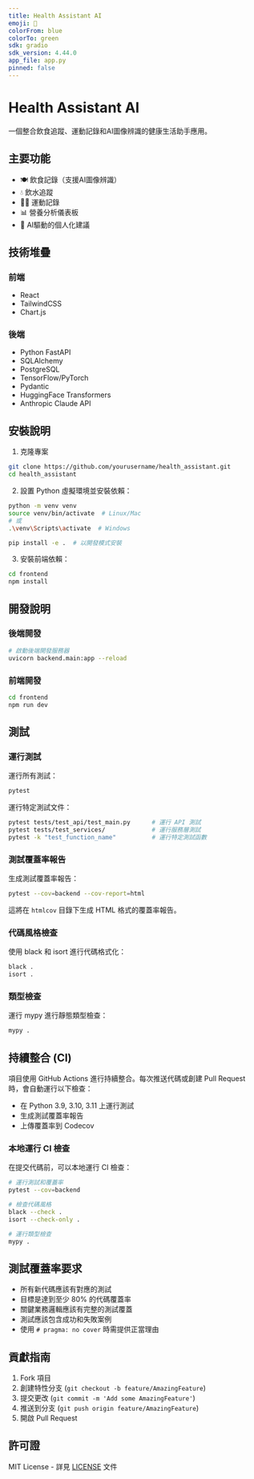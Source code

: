 ```yaml
---
title: Health Assistant AI
emoji: 🏥
colorFrom: blue
colorTo: green
sdk: gradio
sdk_version: 4.44.0
app_file: app.py
pinned: false
---
```


# Health Assistant AI

一個整合飲食追蹤、運動記錄和AI圖像辨識的健康生活助手應用。

## 主要功能

- 🍽️ 飲食記錄（支援AI圖像辨識）
- 💧 飲水追蹤
- 🏃‍♂️ 運動記錄
- 📊 營養分析儀表板
- 🤖 AI驅動的個人化建議

## 技術堆疊

### 前端
- React
- TailwindCSS
- Chart.js

### 後端
- Python FastAPI
- SQLAlchemy
- PostgreSQL
- TensorFlow/PyTorch
- Pydantic
- HuggingFace Transformers
- Anthropic Claude API

## 安裝說明

1. 克隆專案
```bash
git clone https://github.com/yourusername/health_assistant.git
cd health_assistant
```

2. 設置 Python 虛擬環境並安裝依賴：
```bash
python -m venv venv
source venv/bin/activate  # Linux/Mac
# 或
.\venv\Scripts\activate  # Windows

pip install -e .  # 以開發模式安裝
```

3. 安裝前端依賴：
```bash
cd frontend
npm install
```

## 開發說明

### 後端開發
```bash
# 啟動後端開發服務器
uvicorn backend.main:app --reload
```

### 前端開發
```bash
cd frontend
npm run dev
```

## 測試

### 運行測試

運行所有測試：
```bash
pytest
```

運行特定測試文件：
```bash
pytest tests/test_api/test_main.py      # 運行 API 測試
pytest tests/test_services/             # 運行服務層測試
pytest -k "test_function_name"          # 運行特定測試函數
```

### 測試覆蓋率報告

生成測試覆蓋率報告：
```bash
pytest --cov=backend --cov-report=html
```

這將在 `htmlcov` 目錄下生成 HTML 格式的覆蓋率報告。

### 代碼風格檢查

使用 black 和 isort 進行代碼格式化：
```bash
black .
isort .
```

### 類型檢查

運行 mypy 進行靜態類型檢查：
```bash
mypy .
```

## 持續整合 (CI)

項目使用 GitHub Actions 進行持續整合。每次推送代碼或創建 Pull Request 時，會自動運行以下檢查：

- 在 Python 3.9, 3.10, 3.11 上運行測試
- 生成測試覆蓋率報告
- 上傳覆蓋率到 Codecov

### 本地運行 CI 檢查

在提交代碼前，可以本地運行 CI 檢查：
```bash
# 運行測試和覆蓋率
pytest --cov=backend

# 檢查代碼風格
black --check .
isort --check-only .

# 運行類型檢查
mypy .
```

## 測試覆蓋率要求

- 所有新代碼應該有對應的測試
- 目標是達到至少 80% 的代碼覆蓋率
- 關鍵業務邏輯應該有完整的測試覆蓋
- 測試應該包含成功和失敗案例
- 使用 `# pragma: no cover` 時需提供正當理由

## 貢獻指南

1. Fork 項目
2. 創建特性分支 (`git checkout -b feature/AmazingFeature`)
3. 提交更改 (`git commit -m 'Add some AmazingFeature'`)
4. 推送到分支 (`git push origin feature/AmazingFeature`)
5. 開啟 Pull Request

## 許可證

MIT License - 詳見 [LICENSE](LICENSE) 文件

